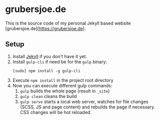 # grubersjoe.de

This is the source code of my personal Jekyll based website [grubersjoe.de][https://grubersjoe.de].

## Setup

1. Install [Jekyll](https://jekyllrb.com/) if you don't have it yet.
1. Install `gulp-cli` if need be for the `gulp` binary: 
    ```shell
    [sudo] npm install -g gulp-cli
    ```
1. Execute `npm install` in the project root directory
1. Now you can execute different gulp commands:
    1. `gulp` builds the whole page (result in `_site`)
    1. `gulp clean` cleans the build
    1. `gulp serve` starts a local web server, watches for file changes (SCSS, JS and page content) and rebuilds the page if necessary. CSS changes will be hot reloaded.